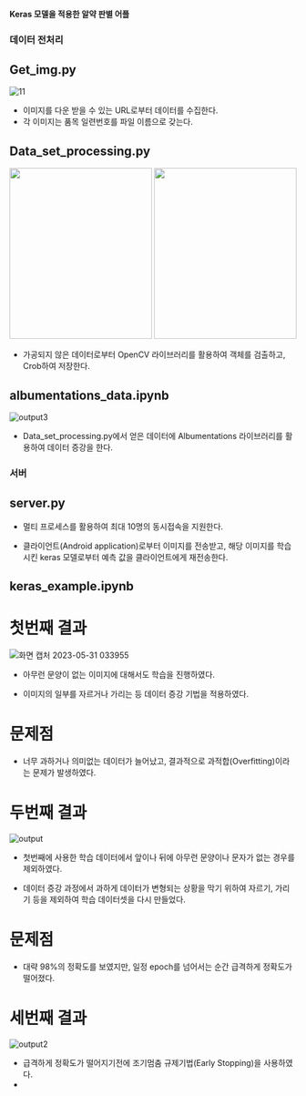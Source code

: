 #### Keras 모델을 적용한 알약 판별 어플
### 데이터 전처리
## Get_img.py 
![11](https://github.com/SEUNGJAE-97/Senior_project/assets/117517535/17500b43-624c-428d-a8cd-b8426c1fd7fb)
    
   - 이미지를 다운 받을 수 있는 URL로부터 데이터를 수집한다.
   - 각 이미지는 품목 일련번호를 파일 이름으로 갖는다.
   
## Data_set_processing.py 
   <p align="center"><img src="https://github.com/SEUNGJAE-97/Senior_project/assets/117517535/79006101-1688-4541-ba29-1a6c235bb0bf" width="250" height="300"> 
   <img src="https://github.com/SEUNGJAE-97/Senior_project/assets/117517535/398b3259-915c-4631-88a7-c4e161d21386" width="250" height="300"></p>
   
   - 가공되지 않은 데이터로부터 OpenCV 라이브러리를 활용하여 객체를 검출하고, Crob하여 저장한다.
   
## albumentations_data.ipynb
   ![output3](https://github.com/SEUNGJAE-97/Senior_project/assets/117517535/37556ae6-e494-4dc3-bf07-b4e1e8b72cd1)

   - Data_set_processing.py에서 얻은 데이터에 Albumentations 라이브러리를 활용하여 데이터 증강을 한다. 
 
### 서버
## server.py
   - 멀티 프로세스를 활용하여 최대 10명의 동시접속을 지원한다.
   
   - 클라이언트(Android application)로부터 이미지를 전송받고, 해당 이미지를 학습 시킨 keras 모델로부터 
     예측 값을 클라이언트에게 재전송한다. 
## keras_example.ipynb
  # 첫번째 결과
  ![화면 캡처 2023-05-31 033955](https://github.com/SEUNGJAE-97/Senior_project/assets/117517535/93f1d7b9-6e64-46c1-b037-c8a9a11b18f6)
  
  - 아무런 문양이 없는 이미지에 대해서도 학습을 진행하였다.
  
  - 이미지의 일부를 자르거나 가리는 등 데이터 증강 기법을 적용하였다. 
  # 문제점 
  - 너무 과하거나 의미없는 데이터가 늘어났고, 결과적으로 과적합(Overfitting)이라는 문제가 발생하였다.
 # 두번째 결과
 ![output](https://github.com/SEUNGJAE-97/Senior_project/assets/117517535/fb15a3f6-9d7c-442b-8580-403a50bc597a)
 
  - 첫번째에 사용한 학습 데이터에서 앞이나 뒤에 아무런 문양이나 문자가 없는 경우를 제외하였다.
  
  - 데이터 증강 과정에서 과하게 데이터가 변형되는 상황을 막기 위하여 자르기, 가리기 등을 제외하여 학습 데이터셋을 
    다시 만들었다.  
  
  # 문제점 
  - 대략 98%의 정확도를 보였지만, 일정 epoch를 넘어서는 순간 급격하게 정확도가 떨어졌다. 
 # 세번째 결과 
 ![output2](https://github.com/SEUNGJAE-97/Senior_project/assets/117517535/af84a319-8070-4121-ac8d-f2dce6cf45c5)
 
   - 급격하게 정확도가 떨어지기전에 조기멈춤 규제기법(Early Stopping)을 사용하였다. 
   - 
  
  
   

